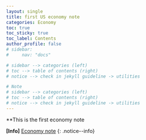```yaml
---
layout: single
title: first US economy note
categories: Economy
toc: true
toc_sticky: true
toc_label: Contents
author_profile: false
# sidebar:
#     nav: "docs"

# sidebar --> categories (left)
# toc --> table of contents (right)
# notice --> check in jekyll guideline -> utilities

# Note
# sidebar --> categories (left)
# toc --> table of contents (right)
# notice --> check in jekyll guideline -> utilities
---
```



**This is the first economy note

**[Info]** [Economy note](https://mmistakes.github.io/minimal-mistakes/)
{: .notice--info}

<!-- create a blog code with markdown? -->